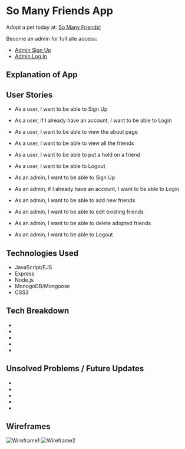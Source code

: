 # So Many Friends App
Adopt a pet today at: [So Many Friends!](https://so-many-friends.herokuapp.com/)

Become an admin for full site access:
- [Admin Sign Up](https://so-many-friends.herokuapp.com/admins/new_admin_secret_signup)
- [Admin Log In](https://so-many-friends.herokuapp.com/sessions/new_admin)

## Explanation of App


## User Stories
- As a user, I want to be able to Sign Up
- As a user, if I already have an account, I want to be able to Login
- As a user, I want to be able to view the about page
- As a user, I want to be able to view all the friends
- As a user, I want to be able to put a hold on a friend
- As a user, I want to be able to Logout

- As an admin, I want to be able to Sign Up
- As an admin, if I already have an account, I want to be able to Login
- As an admin, I want to be able to add new friends
- As an admin, I want to be able to edit existing friends
- As an admin, I want to be able to delete adopted friends
- As an admin, I want to be able to Logout

## Technologies Used
- JavaScript/EJS
- Express
- Node.js
- MonogoDB/Mongoose
- CSS3

## Tech Breakdown
-
-
-
-
-

## Unsolved Problems / Future Updates
-   
-
-  
-
-

## Wireframes
![Wireframe1](https://i.imgur.com/R5Ej9vH.jpg)
![Wireframe2](https://i.imgur.com/nel5YMI.jpg)
